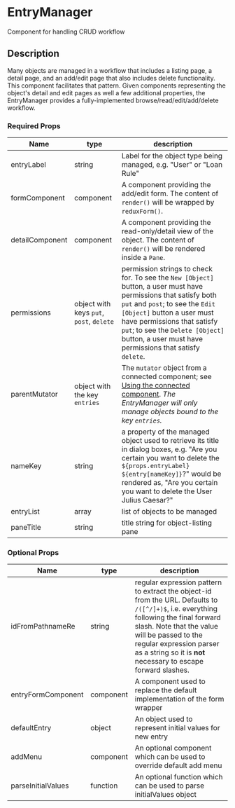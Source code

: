 # EntryManager
Component for handling CRUD workflow

## Description
Many objects are managed in a workflow that includes a listing page, a
detail page, and an add/edit page that also includes delete functionality.
This component facilitates that pattern. Given components representing the
object's detail and edit pages as well a few additional properties, the
EntryManager provides a fully-implemented browse/read/edit/add/delete workflow.

### Required Props
Name | type | description
--- | --- | ---
entryLabel | string | Label for the object type being managed, e.g. "User" or "Loan Rule"
formComponent | component | A component providing the add/edit form. The content of `render()` will be wrapped by `reduxForm()`.
detailComponent | component | A component providing the read-only/detail view of the object. The content of `render()` will be rendered inside a `Pane`.
permissions | object with keys `put`, `post`, `delete` | permission strings to check for. To see the `New [Object]` button, a user must have permissions that satisfy both `put` and `post`; to see the `Edit [Object]` button a user must have permissions that satisfy `put`; to see the `Delete [Object]` button, a user must have permissions that satisfy `delete`.
parentMutator | object with the key `entries`| The `mutator` object from a connected component; see [Using the connected component](https://github.com/folio-org/stripes-connect/blob/master/doc/api.md#using-the-connected-component). *The EntryManager will only manage objects bound to the key `entries`.*
nameKey | string | a property of the managed object used to retrieve its title in dialog boxes, e.g. "Are you certain you want to delete the `${props.entryLabel}` `${entry[nameKey]}`?" would be rendered as, "Are you certain you want to delete the User Julius Caesar?"
entryList | array | list of objects to be managed
paneTitle | string | title string for object-listing pane

### Optional Props
Name | type | description
--- | --- | ---
idFromPathnameRe | string | regular expression pattern to extract the object-id from the URL. Defaults to `/([^/]+)$`, i.e. everything following the final forward slash. Note that the value will be passed to the regular expression parser as a string so it is **not** necessary to escape forward slashes.
entryFormComponent | component | A component used to replace the default implementation of the form wrapper
defaultEntry | object | An object used to represent initial values for new entry
addMenu | component | An optional component which can be used to override default add menu
parseInitialValues | function | An optional function which can be used to parse initialValues object
